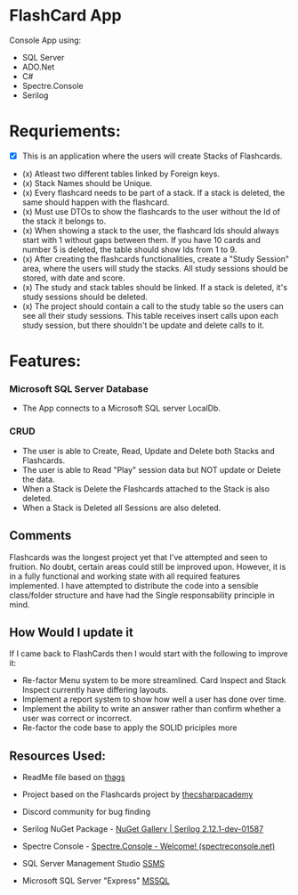 # FlashCard App
  

Console App using:

- SQL Server
- ADO.Net
- C#
- Spectre.Console 
- Serilog

# Requriements:

  

- [x] This is an application where the users will create Stacks of Flashcards.
- (x) Atleast two different tables linked by Foreign keys.
- (x) Stack Names should be Unique.
- (x) Every flashcard needs to be part of a stack. If a stack is deleted, the same should happen with the flashcard.
- (x) Must use DTOs to show the flashcards to the user without the Id of the stack it belongs to.
- (x) When showing a stack to the user, the flashcard Ids should always start with 1 without gaps between them. If you have 10 cards and number 5 is deleted, the table should show Ids from 1 to 9.
- (x) After creating the flashcards functionalities, create a "Study Session" area, where the users will study the stacks. All study sessions should be stored, with date and score.
- (x) The study and stack tables should be linked. If a stack is deleted, it's study sessions should be deleted.
- (x) The project should contain a call to the study table so the users can see all their study sessions. This table receives insert calls upon each study session, but there shouldn't be update and delete calls to it.


# Features:

### Microsoft SQL Server Database

- The App connects to a Microsoft SQL server LocalDb.

### CRUD

- The user is able to Create, Read, Update and Delete both Stacks and Flashcards.
- The user is able to Read "Play" session data but NOT update or Delete the data.
- When a Stack is Delete the Flashcards attached to the Stack is also deleted.
- When a Stack is Deleted all Sessions are also deleted.

  
## Comments

 Flashcards was the longest project yet that I've attempted and seen to fruition. No doubt, certain areas could still be improved upon. However, it is in a fully functional and working state with all required features implemented. I have attempted to distribute the code into a sensible class/folder structure and have had the Single responsability principle in mind.

 ## How Would I update it

 If I came back to FlashCards then I would start with the following to improve it:

 - Re-factor Menu system to be more streamlined. Card Inspect and Stack Inspect currently have differing layouts.
 - Implement a report system to show how well a user has done over time.
 - Implement the ability to write an answer rather than confirm whether a user was correct or incorrect.
 - Re-factor the code base to apply the SOLID priciples more
  

## Resources Used:

- ReadMe file based on [thags](https://github.com/thags/ConsoleTimeLogger/blob/master/README.md)

- Project based on the Flashcards project by [thecsharpacademy](https://www.thecsharpacademy.com/project/14)

- Discord community for bug finding

- Serilog NuGet Package - [NuGet Gallery | Serilog 2.12.1-dev-01587](https://www.nuget.org/packages/Serilog/2.12.1-dev-01587)

- Spectre Console - [Spectre.Console - Welcome! (spectreconsole.net)](https://spectreconsole.net/)

- SQL Server Management Studio [SSMS](https://learn.microsoft.com/en-us/sql/ssms/download-sql-server-management-studio-ssms?view=sql-server-ver16)

- Microsoft SQL Server "Express" [MSSQL](https://www.microsoft.com/en-GB/sql-server/sql-server-downloads)